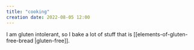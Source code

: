```yaml
---
title: "cooking"
creation date: 2022-08-05 12:00
---
```


I am gluten intolerant, so I bake a lot of stuff that is [[elements-of-gluten-free-bread |gluten-free]].